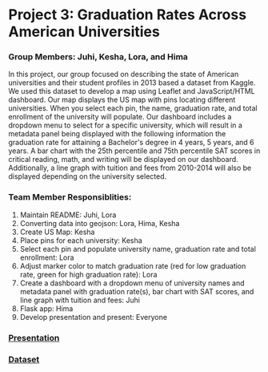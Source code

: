 # Project 3: Graduation Rates Across American Universities

### Group Members: Juhi, Kesha, Lora, and Hima

In this project, our group focused on describing the state of American universities and their student profiles in 2013 based a dataset from Kaggle. We used this dataset to develop a map using Leaflet and JavaScript/HTML dashboard. Our map displays the US map with pins locating different universities. When you select each pin, the name, graduation rate, and total enrollment of the university will populate. Our dashboard includes a dropdown menu to select for a specific university, which will result in a metadata panel being displayed with the following information the graduation rate for attaining a Bachelor's degree in 4 years, 5 years, and 6 years. A bar chart with the 25th percentile and 75th percentile SAT scores in critical reading, math, and writing will be displayed on our dashboard. Additionally, a line graph with tuition and fees from 2010-2014 will also be displayed depending on the university selected.

### Team Member Responsiblities: 
1. Maintain README: Juhi, Lora
2. Converting data into geojson: Lora, Hima, Kesha
3. Create US Map: Kesha
4. Place pins for each university: Kesha
5. Select each pin and populate university name, graduation rate and total enrollment: Lora
6. Adjust marker color to match graduation rate (red for low graduation rate, green for high graduation rate): Lora
7. Create a dashboard with a dropdown menu of university names and metadata panel with graduation rate(s), bar chart with SAT scores, and line graph with tuition and fees: Juhi
8. Flask app: Hima
9. Develop presentation and present: Everyone

### [Presentation](https://docs.google.com/presentation/d/16MGWfZJCotK0P8OZmjzaX3lvFx-8145NvsQd3Tv3eiM/edit?usp=sharing) 
### [Dataset](https://www.kaggle.com/code/devisangeetha/find-your-university-in-us-with-leaflet-viz/input) 

